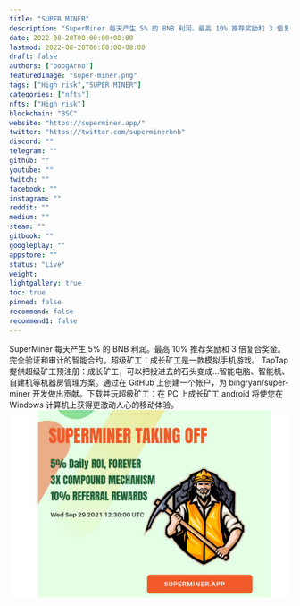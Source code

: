 ```yaml
---
title: "SUPER MINER"
description: "SuperMiner 每天产生 5% 的 BNB 利润。最高 10% 推荐奖励和 3 倍复合奖金。完全验证和审计的智能合约。"
date: 2022-08-20T00:00:00+08:00
lastmod: 2022-08-20T00:00:00+08:00
draft: false
authors: ["boogArno"]
featuredImage: "super-miner.png"
tags: ["High risk","SUPER MINER"]
categories: ["nfts"]
nfts: ["High risk"]
blockchain: "BSC"
website: "https://superminer.app/"
twitter: "https://twitter.com/superminerbnb"
discord: ""
telegram: ""
github: ""
youtube: ""
twitch: ""
facebook: ""
instagram: ""
reddit: ""
medium: ""
steam: ""
gitbook: ""
googleplay: ""
appstore: ""
status: "Live"
weight: 
lightgallery: true
toc: true
pinned: false
recommend: false
recommend1: false
---
```


SuperMiner 每天产生 5% 的 BNB 利润。最高 10% 推荐奖励和 3 倍复合奖金。完全验证和审计的智能合约。超级矿工：成长矿工是一款模拟手机游戏。 TapTap 提供超级矿工预注册：成长矿工，可以把投进去的石头变成...智能电脑、智能机、自建机等机器房管理方案。通过在 GitHub 上创建一个帐户，为 bingryan/super-miner 开发做出贡献。下载并玩超级矿工：在 PC 上成长矿工 android 将使您在 Windows 计算机上获得更激动人心的移动体验。![superminer-dapp-high-risk-bsc-image3_b3b31c4746a839c6dbb419395e5e6dc3](superminer-dapp-high-risk-bsc-image3_b3b31c4746a839c6dbb419395e5e6dc3.png)